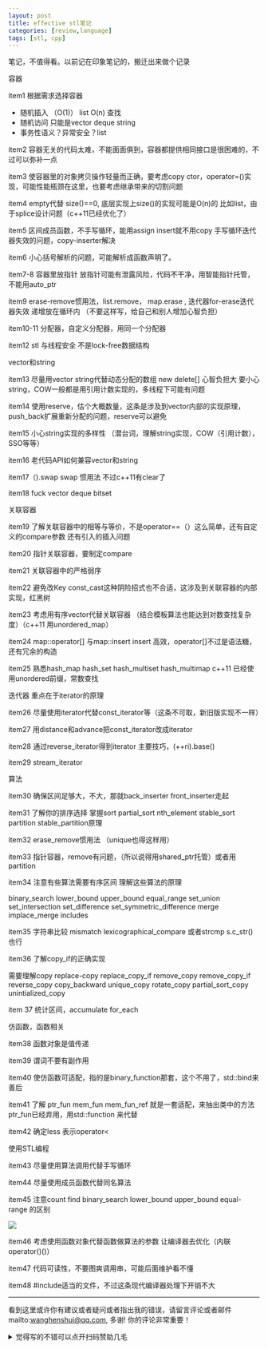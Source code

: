 ```yaml
---
layout: post
title: effective stl笔记
categories: [review,language]
tags: [stl, cpp]
---
```


笔记，不值得看。以前记在印象笔记的，搬迁出来做个记录

<!-- more -->



容器

item1 根据需求选择容器

- 随机插入 （O(1)） list O(n) 查找
- 随机访问 只能是vector deque string
- 事务性语义？异常安全？list

item2 容器无关的代码太难，不能面面俱到，容器都提供相同接口是很困难的，不过<algorithm>可以弥补一点

item3 使容器里的对象拷贝操作轻量而正确，要考虑copy ctor，operator=()实现，可能性能瓶颈在这里，也要考虑继承带来的切割问题

item4 empty代替 size()==0, 底层实现上size()的实现可能是O(n)的 比如list，由于splice设计问题（c++11已经优化了）

item5 区间成员函数，不手写循环，能用assign insert就不用copy 手写循环迭代器失效的问题，copy-inserter解决

item6 小心括号解析的问题，可能解析成函数声明了。

item7-8 容器里放指针 放指针可能有泄露风险，代码不干净，用智能指针托管，不能用auto_ptr

item9 erase-remove惯用法，list.remove， map.erase , 迭代器for-erase迭代器失效 递增放在循环内 （不要这样写，给自己和别人增加心智负担）

item10-11 分配器，自定义分配器，用同一个分配器

item12 stl 与线程安全  不是lock-free数据结构

vector和string

item13 尽量用vector string代替动态分配的数组 new delete[] 心智负担大  要小心string，COW一般都是用引用计数实现的，多线程下可能有问题

item14 使用reserve，估个大概数量，这条是涉及到vector内部的实现原理，push_back扩展重新分配的问题，reserve可以避免

item15 小心string实现的多样性 （潜台词，理解string实现，COW（引用计数），SSO等等）

item16 老代码API如何兼容vector和string 

item17（).swap swap 惯用法 不过c++11有clear了

item18 fuck vector<bool> deque<bool> bitset<N>

关联容器

item19 了解关联容器中的相等与等价，不是operator==（）这么简单，还有自定义的compare参数 还有引入的插入问题

item20 指针关联容器，要制定compare

item21 关联容器中的严格弱序

item22 避免改Key const_cast这种阴险招式也不合适，这涉及到关联容器的内部实现，红黑树

item23 考虑用有序vector代替关联容器 （结合模板算法也能达到对数查找复杂度）（c++11 用unordered_map）

item24 map::operator[] 与map::insert insert 高效，operator[]不过是语法糖，还有冗余的构造

item25 熟悉hash_map hash_set hash_multiset hash_multimap c++11 已经使用unordered前缀，常数查找

迭代器 重点在于iterator的原理

item26 尽量使用iterator代替const_iterator等（这条不可取，新旧版实现不一样）

item27 用distance和advance把const_iterator改成iterator

item28 通过reverse_iterator得到iterator 主要技巧，(++ri).base()

item29 stream_iterator

算法

item30 确保区间足够大，不大，那就back_inserter front_inserter走起

item31 了解你的排序选择 掌握sort partial_sort nth_element stable_sort partition stable_partition原理

item32 erase_remove惯用法 （unique也得这样用）

item33 指针容器，remove有问题，（所以说得用shared_ptr托管）或者用partition

item34 注意有些算法需要有序区间 理解这些算法的原理

binary_search lower_bound upper_bound equal_range set_union set_intersection set_difference set_symmetric_difference merge implace_merge includes 

item35 字符串比较 mismatch lexicographical_compare 或者strcmp s.c_str()也行

item36 了解copy_if的正确实现 

需要理解copy replace-copy replace_copy_if remove_copy remove_copy_if reverse_copy copy_backward unique_copy rotate_copy partial_sort_copy unintialized_copy

item 37 统计区间，accumulate for_each

仿函数，函数相关

item38 函数对象是值传递

item39 谓词不要有副作用

item40 使仿函数可适配，指的是binary_function那套，这个不用了，std::bind来善后

item41 了解 ptr_fun mem_fun mem_fun_ref 就是一套适配，来抽出类中的方法 ptr_fun已经弃用，用std::function 来代替

item42 确定less<T> 表示operator<

使用STL编程

item43 尽量使用算法调用代替手写循环

item44 尽量使用成员函数代替同名算法

item45 注意count find binary_search lower_bound upper_bound equal-range 的区别

<img src="https://wanghenshui.github.io/assets/lb.png">

item46 考虑使用函数对象代替函数做算法的参数 让编译器去优化（内联operator()()）

item47 代码可读性，不要图爽调用串，可能后面维护看不懂

item48 #include适当的文件，不过这条现代编译器处理下开销不大

---




看到这里或许你有建议或者疑问或者指出我的错误，请留言评论或者邮件mailto:wanghenshui@qq.com, 多谢!  你的评论非常重要！

<details>
<summary>觉得写的不错可以点开扫码赞助几毛</summary>
<img src="https://wanghenshui.github.io/assets/wepay.png" alt="微信转账">
</details>